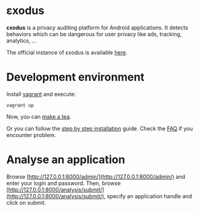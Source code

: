 # εxodus
**εxodus** is a privacy auditing platform for Android applications. It detects behaviors which can be 
dangerous for user privacy like ads, tracking, analytics, … 

The official instance of εxodus is available [here](https://reports.exodus-privacy.eu.org/).

# Development environment

Install [vagrant](https://www.vagrantup.com/) and execute:

```
vagrant up
```

Now, you can [make a tea](https://wiki.laquadrature.net/TeaHouse).

Or you can follow the [step by step installation](doc/install.md) guide. Check the [FAQ](doc/faq.md) if you encounter problem.

# Analyse an application

Browse [http://127.0.0.1:8000/admin/](http://127.0.0.1:8000/admin/) and enter your login and password. Then,
browse [http://127.0.0.1:8000/analysis/submit/](http://127.0.0.1:8000/analysis/submit/), specify an application handle
and click on submit.

